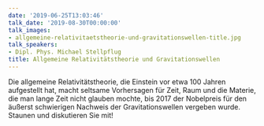 ```yaml
---
date: '2019-06-25T13:03:46'
talk_date: '2019-08-30T00:00:00'
talk_images:
- allgemeine-relativitaetstheorie-und-gravitationswellen-title.jpg
talk_speakers:
- Dipl. Phys. Michael Stellpflug
title: Allgemeine Relativitätstheorie und Gravitationswellen
---
```

Die allgemeine Relativitätstheorie, die Einstein vor etwa 100 Jahren aufgestellt hat, macht seltsame Vorhersagen für Zeit, Raum und die Materie, die man lange Zeit nicht glauben mochte, bis 2017 der Nobelpreis für den äußerst schwierigen Nachweis der Gravitationswellen vergeben wurde. Staunen und diskutieren Sie mit!

